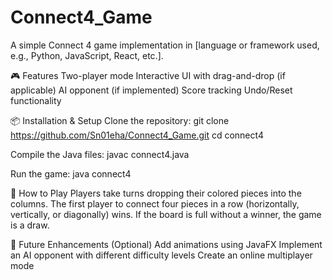 # Connect4_Game
A simple Connect 4 game implementation in [language or framework used, e.g., Python, JavaScript, React, etc.].

🎮 Features
Two-player mode
Interactive UI with drag-and-drop (if applicable)
AI opponent (if implemented)
Score tracking
Undo/Reset functionality

📦 Installation & Setup
Clone the repository:
git clone https://github.com/Sn01eha/Connect4_Game.git
cd connect4

Compile the Java files:
javac connect4.java

Run the game:
java connect4

🎯 How to Play
Players take turns dropping their colored pieces into the columns.
The first player to connect four pieces in a row (horizontally, vertically, or diagonally) wins.
If the board is full without a winner, the game is a draw.

🚀 Future Enhancements (Optional)
Add animations using JavaFX
Implement an AI opponent with different difficulty levels
Create an online multiplayer mode
